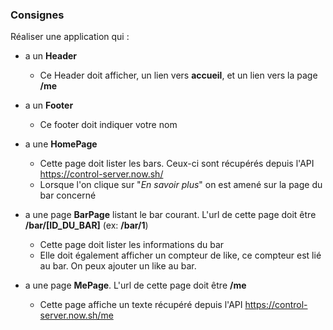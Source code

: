 ### Consignes

Réaliser une application qui :

- a un **Header**

  - Ce Header doit afficher, un lien vers **accueil**, et un lien vers la page **/me**

- a un **Footer**

  - Ce footer doit indiquer votre nom

- a une **HomePage**

  - Cette page doit lister les bars. Ceux-ci sont récupérés depuis l'API https://control-server.now.sh/
  - Lorsque l'on clique sur "_En savoir plus_" on est amené sur la page du bar concerné

- a une page **BarPage** listant le bar courant. L'url de cette page doit être **/bar/[ID_DU_BAR]** (ex: **/bar/1**)

  - Cette page doit lister les informations du bar
  - Elle doit également afficher un compteur de like, ce compteur est lié au bar. On peux ajouter un like au bar.

- a une page **MePage**. L'url de cette page doit être **/me**
  - Cette page affiche un texte récupéré depuis l'API https://control-server.now.sh/me
